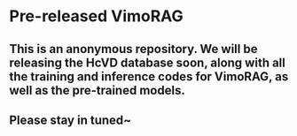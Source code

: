 # Pre-released VimoRAG
## This is an anonymous repository. We will be releasing the HcVD database soon, along with all the training and inference codes for VimoRAG, as well as the pre-trained models.

## Please stay in tuned~